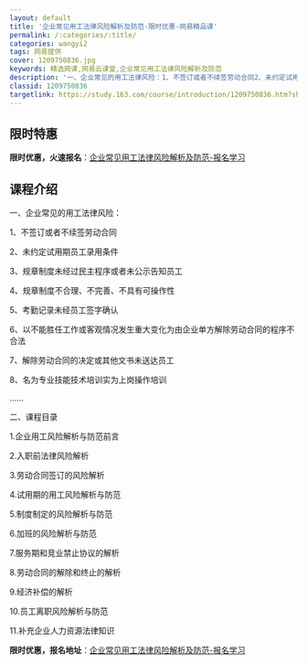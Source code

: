 ```yaml
---
layout: default
title: '企业常见用工法律风险解析及防范-限时优惠-网易精品课'
permalink: /:categories/:title/
categories: wangyi2
tags: 网易提供
cover: 1209750836.jpg
keywords: 精选网课,网易云课堂,企业常见用工法律风险解析及防范
description: '一、企业常见的用工法律风险：1、不签订或者不续签劳动合同2、未约定试用期员工录用条件3、规章制度未经过民主程序或者未公示'
classid: 1209750836
targetlink: https://study.163.com/course/introduction/1209750836.htm?share=1&shareId=1025206652&utm_campaign=share&utm_medium=iphoneShare&utm_source=&utm_u=1025206652
---
```


## 限时特惠

**限时优惠，火速报名**：[企业常见用工法律风险解析及防范-报名学习](https://study.163.com/course/introduction/1209750836.htm?share=1&shareId=1025206652&utm_campaign=share&utm_medium=iphoneShare&utm_source=&utm_u=1025206652)

## 课程介绍

一、企业常见的用工法律风险：

1、不签订或者不续签劳动合同

2、未约定试用期员工录用条件

3、规章制度未经过民主程序或者未公示告知员工

4、规章制度不合理、不完善、不具有可操作性

5、考勤记录未经员工签字确认

6、以不能胜任工作或客观情况发生重大变化为由企业单方解除劳动合同的程序不合法

7、解除劳动合同的决定或其他文书未送达员工

8、名为专业技能技术培训实为上岗操作培训

......

二、课程目录

1.企业用工风险解析与防范前言

2.入职前法律风险解析

3.劳动合同签订的风险解析

4.试用期的用工风险解析与防范

5.制度制定的风险解析与防范

6.加班的风险解析与防范

7.服务期和竞业禁止协议的解析

8.劳动合同的解除和终止的解析

9.经济补偿的解析

10.员工离职风险解析与防范

11.补充企业人力资源法律知识

**限时优惠，报名地址**：[企业常见用工法律风险解析及防范-报名学习](https://study.163.com/course/introduction/1209750836.htm?share=1&shareId=1025206652&utm_campaign=share&utm_medium=iphoneShare&utm_source=&utm_u=1025206652)

